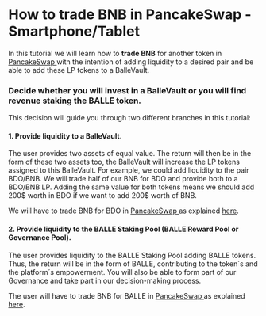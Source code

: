 # How to trade BNB in PancakeSwap - Smartphone/Tablet

In this tutorial we will learn how to **trade BNB** for another token in [PancakeSwap ](https://pancakeswap.finance/)with the intention of adding liquidity to a desired pair and be able to add these LP tokens to a BalleVault.



### Decide whether you will invest in a BalleVault or you will find revenue staking the BALLE token.

This decision will guide you through two different branches in this tutorial:



#### 1. Provide liquidity to a BalleVault.

The user provides two assets of equal value. The return will then be in the form of these two assets too, the BalleVault will increase the LP tokens assigned to this BalleVault. For example, we could add liquidity to the pair BDO/BNB. We will trade half of our BNB for BDO and provide both to a BDO/BNB LP. Adding the same value for both tokens means we should add 200$ worth in BDO if we want to add 200$ worth of BNB.

We will have to trade BNB for BDO in [PancakeSwap ](https://pancakeswap.finance/)as explained [here](../../pc/how-to-trade-bnb-in-pancakeswap-pc/how-to-trade-bnb-for-another-token-on-pancakeswap.md).



#### 2. Provide liquidity to the BALLE Staking Pool \(BALLE Reward Pool or Governance Pool\).

The user provides liquidity to the BALLE Staking Pool adding BALLE tokens. Thus, the return will be in the form of BALLE, contributing to the token´s and the platform´s empowerment. You will also be able to form part of our Governance and take part in our decision-making process.

The user will have to trade BNB for BALLE in [PancakeSwap ](https://pancakeswap.finance/)as explained [here](../../pc/how-to-trade-bnb-in-pancakeswap-pc/how-to-purchase-the-balle-token.md).







